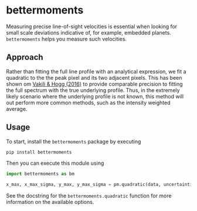 # bettermoments

Measuring precise line-of-sight velocities is essential when looking for small scale deviations indicative of, for example, embedded planets. `bettermoments` helps you measure such velocities.

## Approach

Rather than fitting the full line profile with an analytical expression, we fit a quadratic to the the peak pixel and its two adjacent pixels. This has been shown om [Vakili & Hogg (2016)](https://arxiv.org/abs/1610.05873) to provide comparable precision to fitting the full spectrum with the true underlying profile. Thus, in the extremely likely scenario where the underlying profile is not known, this method will out perform more common methods, such as the intensity weighted average.

## Usage

To start, install the `bettermoments` package by executing

```bash
pip install bettermoments
```

Then you can execute this module using

```python
import bettermoments as bm

x_max, x_max_sigma, y_max, y_max_sigma = pm.quadratic(data, uncertainties)
```

See the docstring for the `bettermoments.quadratic` function for more
information on the available options.
